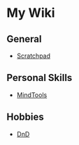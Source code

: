 # My Wiki

## General
  - [Scratchpad](Scratchpad)


## Personal Skills
  - [MindTools](MindTools)


## Hobbies
  - [DnD](DnD)
